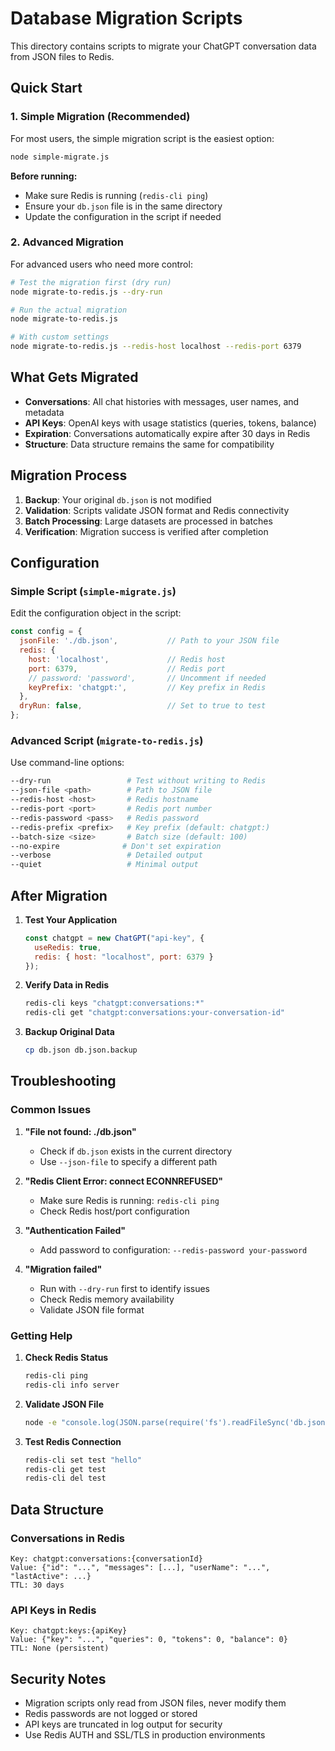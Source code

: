 # Database Migration Scripts

This directory contains scripts to migrate your ChatGPT conversation data from JSON files to Redis.

## Quick Start

### 1. Simple Migration (Recommended)

For most users, the simple migration script is the easiest option:

```bash
node simple-migrate.js
```

**Before running:**
- Make sure Redis is running (`redis-cli ping`)
- Ensure your `db.json` file is in the same directory
- Update the configuration in the script if needed

### 2. Advanced Migration

For advanced users who need more control:

```bash
# Test the migration first (dry run)
node migrate-to-redis.js --dry-run

# Run the actual migration
node migrate-to-redis.js

# With custom settings
node migrate-to-redis.js --redis-host localhost --redis-port 6379
```

## What Gets Migrated

- **Conversations**: All chat histories with messages, user names, and metadata
- **API Keys**: OpenAI keys with usage statistics (queries, tokens, balance)
- **Expiration**: Conversations automatically expire after 30 days in Redis
- **Structure**: Data structure remains the same for compatibility

## Migration Process

1. **Backup**: Your original `db.json` is not modified
2. **Validation**: Scripts validate JSON format and Redis connectivity
3. **Batch Processing**: Large datasets are processed in batches
4. **Verification**: Migration success is verified after completion

## Configuration

### Simple Script (`simple-migrate.js`)
Edit the configuration object in the script:

```javascript
const config = {
  jsonFile: './db.json',           // Path to your JSON file
  redis: {
    host: 'localhost',             // Redis host
    port: 6379,                    // Redis port
    // password: 'password',       // Uncomment if needed
    keyPrefix: 'chatgpt:',         // Key prefix in Redis
  },
  dryRun: false,                   // Set to true to test
};
```

### Advanced Script (`migrate-to-redis.js`)
Use command-line options:

```bash
--dry-run                 # Test without writing to Redis
--json-file <path>        # Path to JSON file
--redis-host <host>       # Redis hostname
--redis-port <port>       # Redis port number
--redis-password <pass>   # Redis password
--redis-prefix <prefix>   # Key prefix (default: chatgpt:)
--batch-size <size>       # Batch size (default: 100)
--no-expire              # Don't set expiration
--verbose                 # Detailed output
--quiet                   # Minimal output
```

## After Migration

1. **Test Your Application**
   ```javascript
   const chatgpt = new ChatGPT("api-key", {
     useRedis: true,
     redis: { host: "localhost", port: 6379 }
   });
   ```

2. **Verify Data in Redis**
   ```bash
   redis-cli keys "chatgpt:conversations:*"
   redis-cli get "chatgpt:conversations:your-conversation-id"
   ```

3. **Backup Original Data**
   ```bash
   cp db.json db.json.backup
   ```

## Troubleshooting

### Common Issues

1. **"File not found: ./db.json"**
   - Check if `db.json` exists in the current directory
   - Use `--json-file` to specify a different path

2. **"Redis Client Error: connect ECONNREFUSED"**
   - Make sure Redis is running: `redis-cli ping`
   - Check Redis host/port configuration

3. **"Authentication Failed"**
   - Add password to configuration: `--redis-password your-password`

4. **"Migration failed"**
   - Run with `--dry-run` first to identify issues
   - Check Redis memory availability
   - Validate JSON file format

### Getting Help

1. **Check Redis Status**
   ```bash
   redis-cli ping
   redis-cli info server
   ```

2. **Validate JSON File**
   ```bash
   node -e "console.log(JSON.parse(require('fs').readFileSync('db.json', 'utf-8')))"
   ```

3. **Test Redis Connection**
   ```bash
   redis-cli set test "hello"
   redis-cli get test
   redis-cli del test
   ```

## Data Structure

### Conversations in Redis
```
Key: chatgpt:conversations:{conversationId}
Value: {"id": "...", "messages": [...], "userName": "...", "lastActive": ...}
TTL: 30 days
```

### API Keys in Redis
```
Key: chatgpt:keys:{apiKey}
Value: {"key": "...", "queries": 0, "tokens": 0, "balance": 0}
TTL: None (persistent)
```

## Security Notes

- Migration scripts only read from JSON files, never modify them
- Redis passwords are not logged or stored
- API keys are truncated in log output for security
- Use Redis AUTH and SSL/TLS in production environments
